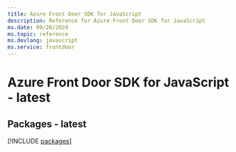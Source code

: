 ```yaml
---
title: Azure Front Door SDK for JavaScript
description: Reference for Azure Front Door SDK for JavaScript
ms.date: 09/26/2024
ms.topic: reference
ms.devlang: javascript
ms.service: frontdoor
---
```

# Azure Front Door SDK for JavaScript - latest
## Packages - latest
[!INCLUDE [packages](front-door-index.md)]
